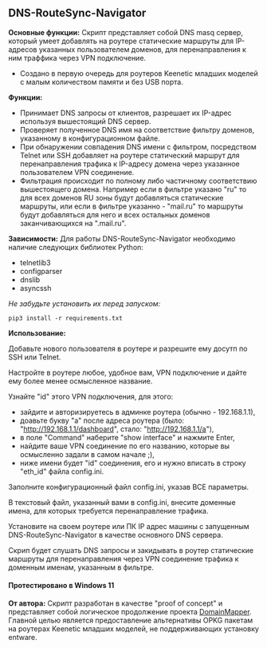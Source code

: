## DNS-RouteSync-Navigator


**Основные функции:** Скрипт представляет собой DNS masq сервер, который умеет добавлять на роутере статические маршруты для IP-адресов указанных пользователем доменов, для перенаправления к ним траффика через VPN подключение.
- Создано в первую очередь для роутеров Keenetic младших моделей с малым количеством памяти и без USB порта.

**Функции:**
- Принимает DNS запросы от клиентов, разрешает их IP-адрес используя вышестоящий DNS сервер.
- Проверяет полученное DNS имя на соответствие фильтру доменов, указанному в конфигурационном файле.
- При обнаружении совпадения DNS имени с фильтром, посредством Telnet или SSH добавляет на роутере статический маршрут для перенаправления трафика к IP-адресу домена через указанное пользователем VPN соединение.
- Фильтрация происходит по полному либо частичному соответствию вышестоящего домена. Например если в фильтре указано "ru" то для всех доменов RU зоны будут добавляться статические маршруты, или если в фильтре указанно - "mail.ru" то маршруты будут добавляться для него и всех остальных доменов заканчивающихся на ".mail.ru".


**Зависимости:** Для работы DNS-RouteSync-Navigator необходимо наличие следующих библиотек Python:
- telnetlib3
- configparser
- dnslib
- asyncssh

*Не забудьте установить их перед запуском:*
```
pip3 install -r requirements.txt
```

**Использование:**

Добавьте нового пользователя в роутере и разрешите ему досутп по SSH или Telnet.

Настройте в роутере любое, удобное вам, VPN подключение и дайте ему более менее осмысленное название.

Узнайте "id" этого VPN подключения, для этого:
- зайдите и авторизируетесь в админке роутера (обычно - 192.168.1.1),
- доавьте букву "а" после адреса роутера (было: "http://192.168.1.1/dashboard", стало: "http://192.168.1.1/a"),
- в поле "Command" наберите "show interface" и нажмите Enter,
- найдите ваше VPN соединение по его названию, которые вы осмысленно задали в самом начале ;),
- ниже имени будет "id" соединения, его и нужно вписать в строку "eth_id" файла config.ini.


Заполните конфигурационный файл config.ini, указав ВСЕ параметры.

В текстовый файл, указанный вами в config.ini, внесите доменные имена, для которых требуется перенаправление трафика.

Установите на своем роутере или ПК IP адрес машины с запущенным DNS-RouteSync-Navigator в качестве основного DNS сервера.

Скрип будет слушать DNS запросы и закидывать в роутер статические маршруты для перенаправления через VPN соединение трафика к доменным именам, указанным в фильтре.



#### Протестировано в Windows 11


**От автора:** Скрипт разработан в качестве "proof of concept" и представляет собой логическое продолжение проекта [DomainMapper](https://github.com/Ground-Zerro/DomainMapper). Главной целью является предоставление альтернативы OPKG пакетам на роутерах Keenetic младших моделей, не поддерживающих установку entware.
